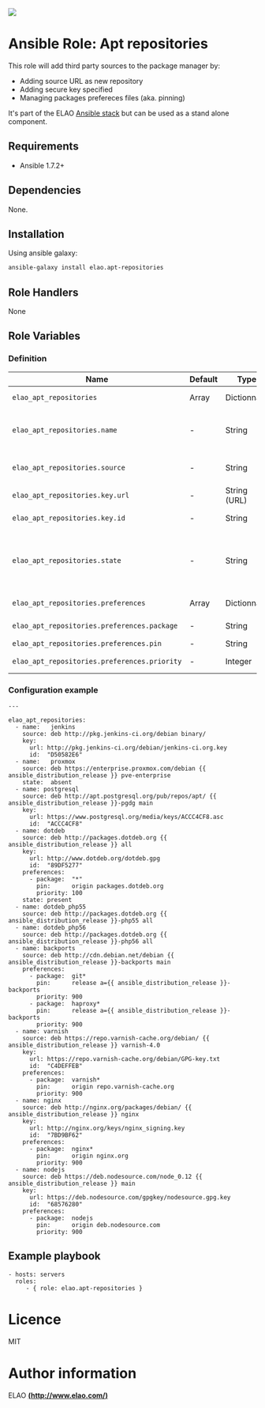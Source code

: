 <img src="http://www.elao.com/images/corpo/logo_red_small.png"/>

# Ansible Role: Apt repositories

This role will add third party sources to the package manager by:
- Adding source URL as new repository
- Adding secure key specified
- Managing packages prefereces files (aka. pinning)

It's part of the ELAO [Ansible stack](http://ansible.elao.com) but can be used as a stand alone component.

## Requirements

- Ansible 1.7.2+

## Dependencies

None.

## Installation

Using ansible galaxy:

```bash
ansible-galaxy install elao.apt-repositories
```

## Role Handlers

None

## Role Variables

### Definition

|Name|Default|Type|Description|
|----|----|-----------|-------|
`elao_apt_repositories`|Array|Dictionnary|Collection of repositories.
`elao_apt_repositories.name`|-|String|Name of the repository (alphanumeric, no spaces).
`elao_apt_repositories.source`|-|String|A source string for the repository.
`elao_apt_repositories.key.url`|-|String (URL)|URL to the secure key.
`elao_apt_repositories.key.id`|-|String|Id of the secure key.
`elao_apt_repositories.state`|-|String|Used to specify if repository should ben absent or present
`elao_apt_repositories.preferences`|Array|Dictionnary|Collection of preferences
`elao_apt_repositories.preferences.package`|-|String|Packages involved
`elao_apt_repositories.preferences.pin`|-|String|Pin directives
`elao_apt_repositories.preferences.priority`|-|Integer|Priority level of the rule


### Configuration example

```
---

elao_apt_repositories:
  - name:   jenkins
    source: deb http://pkg.jenkins-ci.org/debian binary/
    key:
      url: http://pkg.jenkins-ci.org/debian/jenkins-ci.org.key
      id:  "D50582E6"
  - name:   proxmox
    source: deb https://enterprise.proxmox.com/debian {{ ansible_distribution_release }} pve-enterprise
    state:  absent
  - name: postgresql
    source: deb http://apt.postgresql.org/pub/repos/apt/ {{ ansible_distribution_release }}-pgdg main
    key:
      url: https://www.postgresql.org/media/keys/ACCC4CF8.asc
      id:  "ACCC4CF8"
  - name: dotdeb
    source: deb http://packages.dotdeb.org {{ ansible_distribution_release }} all
    key:
      url: http://www.dotdeb.org/dotdeb.gpg
      id:  "89DF5277"
    preferences:
      - package:  "*"
        pin:      origin packages.dotdeb.org
        priority: 100
    state: present
  - name: dotdeb_php55
    source: deb http://packages.dotdeb.org {{ ansible_distribution_release }}-php55 all
  - name: dotdeb_php56
    source: deb http://packages.dotdeb.org {{ ansible_distribution_release }}-php56 all
  - name: backports
    source: deb http://cdn.debian.net/debian {{ ansible_distribution_release }}-backports main
    preferences:
      - package:  git*
        pin:      release a={{ ansible_distribution_release }}-backports
        priority: 900
      - package:  haproxy*
        pin:      release a={{ ansible_distribution_release }}-backports
        priority: 900
  - name: varnish
    source: deb https://repo.varnish-cache.org/debian/ {{ ansible_distribution_release }} varnish-4.0
    key:
      url: https://repo.varnish-cache.org/debian/GPG-key.txt
      id:  "C4DEFFEB"
    preferences:
      - package:  varnish*
        pin:      origin repo.varnish-cache.org
        priority: 900
  - name: nginx
    source: deb http://nginx.org/packages/debian/ {{ ansible_distribution_release }} nginx
    key:
      url: http://nginx.org/keys/nginx_signing.key
      id:  "7BD9BF62"
    preferences:
      - package:  nginx*
        pin:      origin nginx.org
        priority: 900
  - name: nodejs
    source: deb https://deb.nodesource.com/node_0.12 {{ ansible_distribution_release }} main
    key:
      url: https://deb.nodesource.com/gpgkey/nodesource.gpg.key
      id:  "68576280"
    preferences:
      - package:  nodejs
        pin:      origin deb.nodesource.com
        priority: 900
```

## Example playbook

    - hosts: servers
      roles:
         - { role: elao.apt-repositories }

# Licence

MIT

# Author information

ELAO [**(http://www.elao.com/)**](http://www.elao.com)
